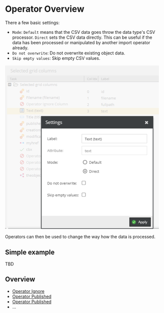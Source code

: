 # Operator Overview

There a few basic settings:

- `Mode`: `Default` means that the CSV data goes throw the data type's CSV processor. `Direct` sets the CSV data directly. This can be useful if the data has been processed or manipulated by another import operator already.
- `Do not overwrite`: Do not overwrite existing object data.
- `Skip empty values`: Skip empty CSV values. 

![Setter Settings](../../../img/csvimport/setter_settings.png)

Operators can then be used to change the way how the data is processed.

## Simple example

TBD

## Overview 

* [Operator Ignore](./01_Ignore.md)
* [Operator Published](./02_Publish.md)
* [Operator Published](./03_LocaleSwitcher.md)
* ...


